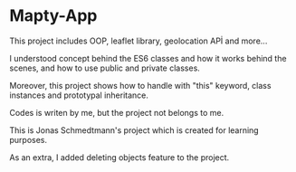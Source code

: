 # Mapty-App

This project includes OOP, leaflet library, geolocation APİ and more...

I understood concept behind the ES6 classes and how it works behind the scenes, and how to use public and private classes.

Moreover, this project shows how to handle with "this" keyword, class instances and prototypal inheritance.

Codes is writen by me, but the project not belongs to me.

This is Jonas Schmedtmann's project which is created for learning purposes.

As an extra, I added deleting objects feature to the project.

